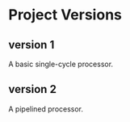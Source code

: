 # Project Versions

## version 1

A basic single-cycle processor.

## version 2

A pipelined processor.